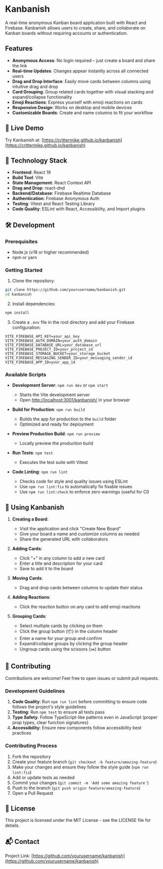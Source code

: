 # Kanbanish

A real-time anonymous Kanban board application built with React and Firebase. Kanbanish allows users to create, share, and collaborate on Kanban boards without requiring accounts or authentication.

## Features

- **Anonymous Access**: No login required – just create a board and share the link
- **Real-time Updates**: Changes appear instantly across all connected users
- **Drag and Drop Interface**: Easily move cards between columns using intuitive drag and drop
- **Card Grouping**: Group related cards together with visual stacking and expand/collapse functionality
- **Emoji Reactions**: Express yourself with emoji reactions on cards
- **Responsive Design**: Works on desktop and mobile devices
- **Customizable Boards**: Create and name columns to fit your workflow

## 🚀 Live Demo

Try Kanbanish at: [https://crittermike.github.io/kanbanish](https://crittermike.github.io/kanbanish)

## 🔧 Technology Stack

- **Frontend**: React 19
- **Build Tool**: Vite
- **State Management**: React Context API
- **Drag and Drop**: react-dnd
- **Backend/Database**: Firebase Realtime Database
- **Authentication**: Firebase Anonymous Auth
- **Testing**: Vitest and React Testing Library
- **Code Quality**: ESLint with React, Accessibility, and Import plugins

## 🛠️ Development

### Prerequisites

- Node.js (v18 or higher recommended)
- npm or yarn

### Getting Started

1. Clone the repository:

```bash
git clone https://github.com/yourusername/kanbanish.git
cd kanbanish
```

2. Install dependencies:

```bash
npm install
```

3. Create a `.env` file in the root directory and add your Firebase configuration:

```
VITE_FIREBASE_API_KEY=your_api_key
VITE_FIREBASE_AUTH_DOMAIN=your_auth_domain
VITE_FIREBASE_DATABASE_URL=your_database_url
VITE_FIREBASE_PROJECT_ID=your_project_id
VITE_FIREBASE_STORAGE_BUCKET=your_storage_bucket
VITE_FIREBASE_MESSAGING_SENDER_ID=your_messaging_sender_id
VITE_FIREBASE_APP_ID=your_app_id
```

### Available Scripts

- **Development Server**: `npm run dev` or `npm start`

  - Starts the Vite development server
  - Open [http://localhost:3001/kanbanish/](http://localhost:3001/kanbanish/) in your browser

- **Build for Production**: `npm run build`

  - Builds the app for production to the `build` folder
  - Optimized and ready for deployment

- **Preview Production Build**: `npm run preview`

  - Locally preview the production build

- **Run Tests**: `npm test`
  - Executes the test suite with Vitest

- **Code Linting**: `npm run lint`
  - Checks code for style and quality issues using ESLint
  - Use `npm run lint:fix` to automatically fix fixable issues
  - Use `npm run lint:check` to enforce zero warnings (useful for CI)

## 📱 Using Kanbanish

1. **Creating a Board**:

   - Visit the application and click "Create New Board"
   - Give your board a name and customize columns as needed
   - Share the generated URL with collaborators

2. **Adding Cards**:

   - Click "+" in any column to add a new card
   - Enter a title and description for your card
   - Save to add it to the board

3. **Moving Cards**:

   - Drag and drop cards between columns to update their status

4. **Adding Reactions**:

   - Click the reaction button on any card to add emoji reactions

5. **Grouping Cards**:
   - Select multiple cards by clicking on them
   - Click the group button (📦) in the column header
   - Enter a name for your group and confirm
   - Expand/collapse groups by clicking the group header
   - Ungroup cards using the scissors (✂️) button

## 🤝 Contributing

Contributions are welcome! Feel free to open issues or submit pull requests.

### Development Guidelines

1. **Code Quality**: Run `npm run lint` before committing to ensure code follows the project's style guidelines
2. **Testing**: Run `npm test` to ensure all tests pass
3. **Type Safety**: Follow TypeScript-like patterns even in JavaScript (proper prop types, clear function signatures)
4. **Accessibility**: Ensure new components follow accessibility best practices

### Contributing Process

1. Fork the repository
2. Create your feature branch (`git checkout -b feature/amazing-feature`)
3. Make your changes and ensure they follow the style guide (`npm run lint:fix`)
4. Add or update tests as needed
5. Commit your changes (`git commit -m 'Add some amazing feature'`)
6. Push to the branch (`git push origin feature/amazing-feature`)
7. Open a Pull Request

## 📄 License

This project is licensed under the MIT License - see the LICENSE file for details.

## 📬 Contact

Project Link: [https://github.com/yourusername/kanbanish](https://github.com/yourusername/kanbanish)
